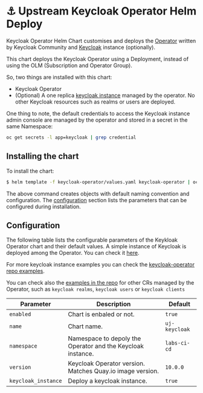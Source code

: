 # ⚓️ Upstream Keycloak Operator Helm Deploy

Keycloak Operator Helm Chart customises and deploys the [Operator](https://github.com/keycloak/keycloak-operator) written by Keycloak Community and [Keycloak](hhttps://www.keycloak.org/) instance (optionally).

This chart deploys the Keycloak Operator using a Deployment, instead of using the OLM (Subscription and Operator Group).

So, two things are installed with this chart:
* Keycloak Operator
* (Optional) A one replica [keycloak instance](templates/KeycloakInstance.yaml) managed by the operator. No other Keycloak resources such as realms or users are deployed.

One thing to note, the default credentials to access the Keycloak instance admin console are managed by the operator and stored in a secret in the same Namespace:
```bash
oc get secrets -l app=keycloak | grep credential
```

## Installing the chart

To install the chart:

```bash
$ helm template -f keycloak-operator/values.yaml keycloak-operator | oc apply -f-
```

The above command creates objects with default naming convention and configuration. 
The [configuration](#configuration) section lists the parameters that can be configured during installation.

## Configuration
The following table lists the configurable parameters of the Keykloak Operator chart and their default values.
A simple instance of Keycloak is deployed among the Operator. You can check it [here](templates/KeycloakInstance.yaml).

For more keycloak instance examples you can check the [keycloak-operator repo examples](https://github.com/keycloak/keycloak-operator/tree/10.0.0/deploy/examples/keycloak). 

You can check also the [examples in the repo](https://github.com/keycloak/keycloak-operator/tree/10.0.0/deploy/examples) for other CRs managed by the Operator, such as `keycloak realms`, `keycloak users` or `keycloak clients`


| Parameter                                        | Description                                                  | Default                               |
| ------------------------------------------------ | -------------------------------------------------------------| ------------------------------------- |
| `enabled`                                        | Chart is enbaled or not.                                     | `true`                                |
| `name`                                           | Chart name.                                                  | `uj-keycloak`                         |
| `namespace`                                      | Namespace to depoly the Operator and the Keycloak instance.  | `labs-ci-cd`                          |
| `version`                                        | Keycloak Operator version. Matches Quay.io image version.    | `10.0.0`                              |
| `keycloak_instance`                              | Deploy a keycloak instance.                                  | `true`                                |